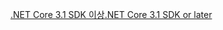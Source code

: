 [<span data-ttu-id="4f50a-101">.NET Core 3.1 SDK 이상</span><span class="sxs-lookup"><span data-stu-id="4f50a-101">.NET Core 3.1 SDK or later</span></span>](https://dotnet.microsoft.com/download/dotnet-core/3.1)
